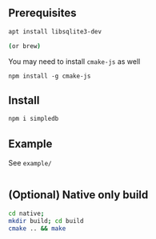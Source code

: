 ## Prerequisites
```bash
apt install libsqlite3-dev

(or brew)
```

You may need to install `cmake-js` as well
```
npm install -g cmake-js
```


## Install
```bash
npm i simpledb
```

## Example
See `example/`

```js
```


## (Optional) Native only build
```bash
cd native;
mkdir build; cd build
cmake .. && make
```